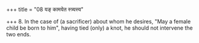+++
title = "08 यङ् कामयेत स्त्र्यस्य"

+++
8. In the case of (a sacrificer) about whom he desires, "May a female child be born to him", having tied (only) a knot, he should not intervene the two ends.
